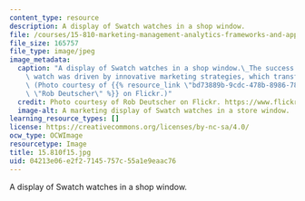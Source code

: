 ```yaml
---
content_type: resource
description: A display of Swatch watches in a shop window.
file: /courses/15-810-marketing-management-analytics-frameworks-and-applications-fall-2015/04213e06e2f27145757c55a1e9eaac76_15.810s15.jpg
file_size: 165757
file_type: image/jpeg
image_metadata:
  caption: "A display of Swatch watches in a shop window.\_The success of the Swatch\
    \ watch was driven by innovative marketing strategies, which transformed the industry.\
    \ (Photo courtesy of {{% resource_link \"bd73889b-9cdc-478b-8986-78d859335e09\"\
    \ \"Rob Deutscher\" %}} on Flickr.)"
  credit: Photo courtesy of Rob Deutscher on Flickr. https://www.flickr.com/photos/bobarc/6821065429/
  image-alt: A marketing display of Swatch watches in a store window.
learning_resource_types: []
license: https://creativecommons.org/licenses/by-nc-sa/4.0/
ocw_type: OCWImage
resourcetype: Image
title: 15.810f15.jpg
uid: 04213e06-e2f2-7145-757c-55a1e9eaac76
---
```

A display of Swatch watches in a shop window.